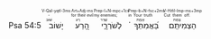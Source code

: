 Psa 54:5 <RUBY><ruby><ruby>יָשׁוֹב<rt>שׁוּב</rt></ruby><rt>-</rt></ruby><rt>V-Qal-yqtl-3ms</rt></RUBY> <RUBY><ruby><ruby>הָ֭רַע<rt>רַע</rt></ruby><rt>for their evil</rt></ruby><rt>Art+Adj-ms</rt></RUBY> <RUBY><ruby><ruby>לְשֹׁרְרָ֑י<rt>שָׁרַר</rt></ruby><rt>my enemies;</rt></ruby><rt>Prep-l+N-mpc+1cs</rt></RUBY> <RUBY><ruby><ruby>בַּ֝אֲמִתְּךָ֗<rt>אֶמֶת</rt></ruby><rt>in Your truth</rt></ruby><rt>Prep-b+N-fsc+2ms</rt></RUBY> <RUBY><ruby><ruby>הַצְמִיתֵֽם׃<rt>צָמַת</rt></ruby><rt>Cut them off.</rt></ruby><rt>V-Hifil-Imp-ms+3mp</rt></RUBY> 